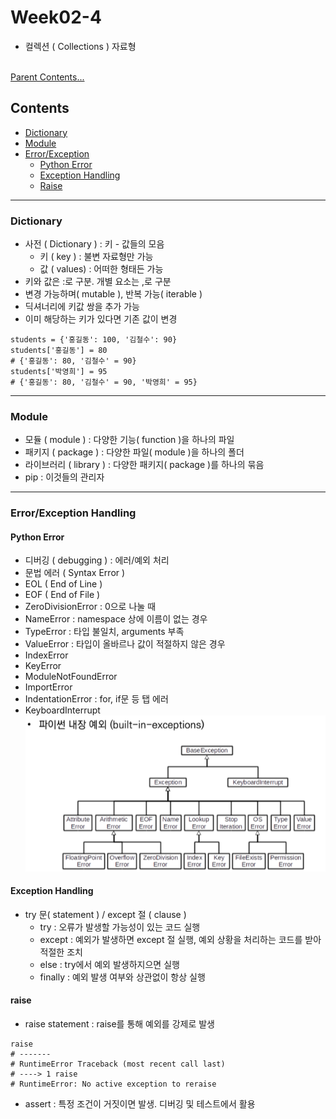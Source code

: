 # Week02-4  
-   컬렉션 ( Collections ) 자료형

<br>[Parent Contents...](../README.md/#til-today-i-learned)

## Contents
- [Dictionary](#Dictionary)
- [Module](#Module)
- [Error/Exception](#Error/Exception-Handling)
    + [Python Error](#Python-Error)
    + [Exception Handling](#Exception-Handling)
    + [Raise](#raise)

---

### Dictionary
-   사전 ( Dictionary ) : 키 - 값들의 모음
    - 키 ( key )    : 불변 자료형만 가능
    - 값 ( values)  : 어떠한 형태든 가능
-   키와 값은 :로 구분. 개별 요소는 ,로 구분
-   변경 가능하며( mutable ), 반복 가능( iterable )
-   딕셔너리에 키값 쌍을 추가 가능
-   이미 해당하는 키가 있다면 기존 값이 변경
```
students = {'홍길동': 100, '김철수': 90}
students['홍길동'] = 80
# {'홍길동': 80, '김철수' = 90}
students['박영희'] = 95
# {'홍길동': 80, '김철수' = 90, '박영희' = 95}
```

---

### Module
-   모듈 ( module ) : 다양한 기능( function )을 하나의 파일
-   패키지 ( package ) : 다양한 파일( module )을 하나의 폴더
-   라이브러리 ( library ) : 다양한 패키지( package )를 하나의 묶음
-   pip : 이것들의 관리자

---

### Error/Exception Handling

#### Python Error
-   디버깅 ( debugging ) : 에러/예외 처리 
-   문법 에러 ( Syntax Error )
-   EOL ( End of Line )
-   EOF ( End of File )
-   ZeroDivisionError : 0으로 나눌 때
-   NameError         : namespace 상에 이름이 없는 경우
-   TypeError         : 타입 불일치, arguments 부족
-   ValueError        : 타입이 올바르나 값이 적절하지 않은 경우
-   IndexError
-   KeyError
-   ModuleNotFoundError
-   ImportError
-   IndentationError   : for, if문 등 탭 에러
-   KeyboardInterrupt
![파이썬 내장 예외](img/01.png)

#### Exception Handling
-   try 문( statement ) / except 절 ( clause )
    - try : 오류가 발생할 가능성이 있는 코드 실행
    - except : 예외가 발생하면 except 절 실행, 예외 상황을 처리하는 코드를 받아 적절한 조치
    - else : try에서 예외 발생하지으면 실행
    - finally : 예외 발생 여부와 상관없이 항상 실행

#### raise
-   raise statement : raise를 통해 예외를 강제로 발생
```
raise
# -------
# RuntimeError Traceback (most recent call last)
# ----> 1 raise
# RuntimeError: No active exception to reraise
```
-   assert : 특정 조건이 거짓이면 발생. 디버깅 및 테스트에서 활용